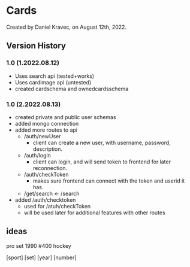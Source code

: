 # Cards
Created by Daniel Kravec, on August 12th, 2022.
## Version History

### 1.0 (1.2022.08.12)
- Uses search api (tested+works)
- Uses cardimage api (untested)
- created cardschema and ownedcardsschema 

### 1.0 (2.2022.08.13)
- created private and public user schemas
- added mongo connection
- added more routes to api 
    - /auth/newUser
        - client can create a new user, with username, password, description.
    - /auth/login
        - client can login, and will send token to frontend for later reconnection.
    - /auth/checkToken
        - makes sure frontend can connect with the token and userid it has.
    - /get/search <- /search
- added /auth/checktoken 
    - used for /atuh/checkToken
    - will be used later for additional features with other routes

## ideas

pro set 1990 #400 hockey

[sport] [set] [year] [number]